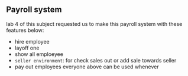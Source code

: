 ## Payroll system

lab 4 of this subject requested us to make this payroll system with these features below:
- hire employee
- layoff one
- show all emploeyee
- `seller environment`: for check sales out or add sale towards seller
- pay out employees
everyone above can be used whenever
